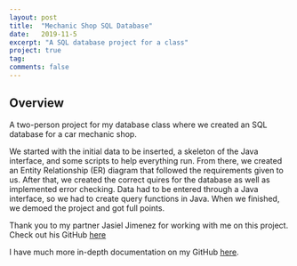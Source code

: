 ```yaml
---
layout: post
title:  "Mechanic Shop SQL Database"
date:   2019-11-5
excerpt: "A SQL database project for a class"
project: true
tag:
comments: false
---
```


## Overview

A two-person project for my database class where we created an SQL database for a car mechanic shop.

We started with the initial data to be inserted, a skeleton of the Java interface, and some scripts to help everything run. From there, we created an Entity Relationship (ER) diagram that followed the requirements given to us. After that, we created the correct quires for the database as well as implemented error checking.  Data had to be entered through a Java interface, so we had to create query functions in Java. When we finished, we demoed the project and got full points.

Thank you to my partner Jasiel Jimenez for working with me on this project. Check out his GitHub [here](https://github.com/JasielJimenez)

I have much more in-depth documentation on my GitHub [here](https://github.com/mzeml/Mechanic-Shop-Database).